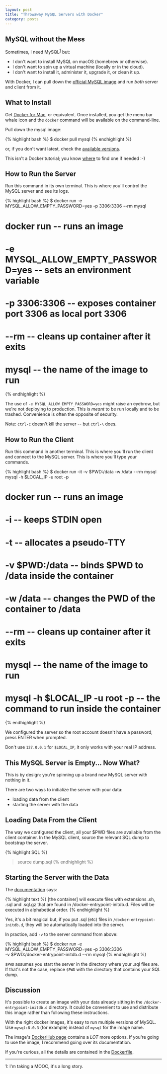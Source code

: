 ```yaml
---
layout: post
title: "Throwaway MySQL Servers with Docker"
category: posts
---
```


## MySQL without the Mess

Sometimes, I need MySQL<sup>[1](#fn1)</sup> but:

* I don't want to install MySQL on macOS (homebrew or otherwise).
* I don't want to spin up a virtual machine (locally or in the cloud).
* I don't want to install it, administer it, upgrade it, or clean it up.

With Docker, I can pull down the [official MySQL image](https://hub.docker.com/_/mysql/)
and run _both_ server and client from it.


## What to Install

Get [Docker for Mac](https://www.docker.com/docker-mac), or equivalent. Once installed,
you get the menu bar whale icon and the `docker` command will be available on
the command-line.

Pull down the mysql image:

{% highlight bash %}
$ docker pull mysql
{% endhighlight %}

or, if you don't want latest, check the [available versions](https://hub.docker.com/_/mysql/).

This isn't a Docker tutorial; you know [where](https://www.google.com/search?q=docker+tutorial) to find one if needed :-)


## How to Run the Server

Run this command in its own terminal. This is where you'll control the
MySQL server and see its logs.

{% highlight bash %}
$ docker run -e MYSQL_ALLOW_EMPTY_PASSWORD=yes -p 3306:3306 --rm mysql

# docker run                   -- runs an image
# -e MYSQL_ALLOW_EMPTY_PASSWORD=yes -- sets an environment variable
# -p 3306:3306                 -- exposes container port 3306 as local port 3306
# --rm                         -- cleans up container after it exits
# mysql                        -- the name of the image to run
{% endhighlight %}

The use of `-e MYSQL_ALLOW_EMPTY_PASSWORD=yes` might raise an eyebrow, but
we're not deploying to production. This is _meant_ to be run locally and to be
trashed. Convenience is often the opposite of security.

Note: `ctrl-c` doesn't kill the server -- but `ctrl-\` does.


## How to Run the Client

Run this command in another terminal. This is where you'll run the client and
connect to the MySQL server. This is where you'll type your commands.

{% highlight bash %}
$ docker run -it -v $PWD:/data -w /data --rm mysql mysql -h $LOCAL_IP -u root -p

# docker run                      -- runs an image
# -i                              -- keeps STDIN open
# -t                              -- allocates a pseudo-TTY
# -v $PWD:/data                   -- binds $PWD to /data inside the container
# -w /data                        -- changes the PWD of the container to /data
# --rm                            -- cleans up container after it exits
# mysql                           -- the name of the image to run
# mysql -h $LOCAL_IP -u root -p   -- the command to run inside the container
{% endhighlight %}

We configured the server so the root account doesn't have a password; press ENTER when prompted.

Don't use `127.0.0.1` for `$LOCAL_IP`, it only works with your real IP address.


## This MySQL Server is Empty... Now What?

This is by design: you're spinning up a brand new MySQL server with nothing in it.

There are two ways to initialize the server with your data:

* loading data from the client
* starting the server with the data

## Loading Data From the Client

The way we configured the client, all your $PWD files are available from the
client container. In the MySQL client, source the relevant SQL dump to bootstrap the server.

{% highlight SQL %}
> source dump.sql
{% endhighlight %}


## Starting the Server with the Data

The [documentation](https://hub.docker.com/_/mysql/) says:

{% highlight text %}
[the container] will execute files with extensions .sh, .sql and .sql.gz
that are found in /docker-entrypoint-initdb.d. Files will be executed in
alphabetical order.
{% endhighlight %}

Yes, it's a bit magical but, if you put .sql (etc) files in `/docker-entrypoint-initdb.d`,
they will be automatically loaded into the server.

In practice, add `-v` to the server command from above:

{% highlight bash %}
$ docker run -e MYSQL_ALLOW_EMPTY_PASSWORD=yes -p 3306:3306 \
  -v $PWD:/docker-entrypoint-initdb.d --rm mysql
{% endhighlight %}

`$PWD` assumes you start the server in the directory where your .sql files are. If that's not the case, replace `$PWD`
with the directory that contains your SQL dump.


## Discussion

It's possible to create an image with your data already sitting in the
`/docker-entrypoint-initdb.d` directory. It could be convenient to use and
distribute this image rather than following these instructions.

With the right docker images, it's easy to run multiple versions of MySQL.
Use `mysql:8.0.3` (for example) instead of `mysql` for the image name.

The image's [DockerHub page](https://hub.docker.com/_/mysql/) contains a _LOT_
more options. If you're going to use the image, I recommend going over its documentation.

If you're curious, all the details are contained in the [Dockerfile](https://github.com/docker-library/mysql/blob/883703dfb30d9c197e0059a669c4bb64d55f6e0d/5.7/Dockerfile).

--------------------------------------------------

<a name="fn1">1</a>: I'm taking a MOOC, it's a long story.


